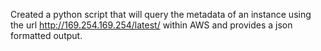 Created a python script that will query the metadata of an instance using the url http://169.254.169.254/latest/ within AWS and provides a json formatted output. 
